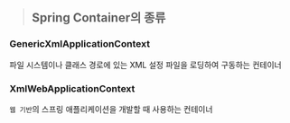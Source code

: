 > ## Spring Container의 종류

### GenericXmlApplicationContext
파일 시스템이나 클래스 경로에 있는 XML 설정 파일을 로딩하여 구동하는 컨테이너

### XmlWebApplicationContext
`웹 기반`의 스프링 애플리케이션을 개발할 때 사용하는 컨테이너
